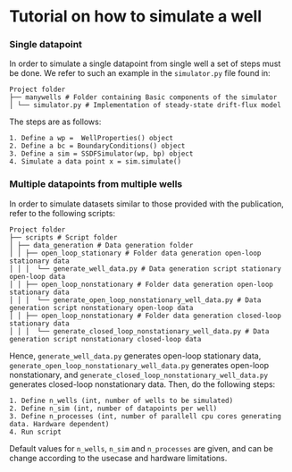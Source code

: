 # Tutorial on how to simulate a well

### Single datapoint
In order to simulate a single datapoint from single well a set of steps must be done. We refer to such an example in 
the `simulator.py` file found in:
```
Project folder
├── manywells # Folder containing Basic components of the simulator
│ └── simulator.py # Implementation of steady-state drift-flux model
```
The steps are as follows:
```
1. Define a wp =  WellProperties() object 
2. Define a bc = BoundaryConditions() object
3. Define a sim = SSDFSimulator(wp, bp) object
4. Simulate a data point x = sim.simulate()
```

### Multiple datapoints from multiple wells
In order to simulate datasets similar to those provided with the publication, refer to the following scripts:

```
Project folder
├── scripts # Script folder
│ ├── data_generation # Data generation folder
│ │ ├── open_loop_stationary # Folder data generation open-loop stationary data
│ │ │  └── generate_well_data.py # Data generation script stationary open-loop data
│ │ ├── open_loop_nonstationary # Folder data generation open-loop stationary data
│ │ │  └── generate_open_loop_nonstationary_well_data.py # Data generation script nonstationary open-loop data
│ │ ├── open_loop_nonstationary # Folder data generation closed-loop stationary data
│ │ │  └── generate_closed_loop_nonstationary_well_data.py # Data generation script nonstationary closed-loop data
```
Hence, `generate_well_data.py` generates open-loop stationary data, `generate_open_loop_nonstationary_well_data.py` 
generates open-loop nonstationary, and `generate_closed_loop_nonstationary_well_data.py` 
generates closed-loop nonstationary  data. Then, do the following steps:
```
1. Define n_wells (int, number of wells to be simulated)
2. Define n_sim (int, number of datapoints per well)
3. Define n_processes (int, number of parallell cpu cores generating data. Hardware dependent)
4. Run script
```
Default values for `n_wells`, `n_sim` and `n_processes` are given, and can be change according to the usecase
and hardware limitations.
